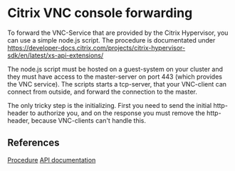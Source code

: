 # Citrix VNC console forwarding
To forward the VNC-Service that are provided by the Citrix Hypervisor, you can use a simple node.js script. The procedure is documentated under https://developer-docs.citrix.com/projects/citrix-hypervisor-sdk/en/latest/xs-api-extensions/

The node.js script must be hosted on a guest-system on your cluster and they must have access to the master-server on port 443 (which provides the VNC service). The scripts starts a tcp-server, that your VNC-client can connect from outside, and forward the connection to the master.

The only tricky step is the initializing. First you need to send the initial http-header to authorize you, and on the response you must remove the http-header, because VNC-clients can't handle this.

## References
[Procedure](https://developer-docs.citrix.com/projects/citrix-hypervisor-sdk/en/latest/xs-api-extensions/)
[API documentation]([Documentation](https://developer-docs.citrix.com/projects/citrix-hypervisor-sdk/en/latest/xs-api-extensions/))
